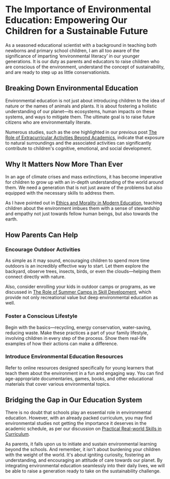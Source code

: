 # The Importance of Environmental Education: Empowering Our Children for a Sustainable Future

As a seasoned educational scientist with a background in teaching both newborns and primary school children, I am all too aware of the significance of imparting ‘environmental literacy’ in our younger generations. It is our duty as parents and educators to raise children who are conscious of the environment, understand the concept of sustainability, and are ready to step up as little conservationists.

## Breaking Down Environmental Education

Environmental education is not just about introducing children to the idea of nature or the names of animals and plants. It is about fostering a holistic understanding of our planet—its ecosystems, human impacts on these systems, and ways to mitigate them. The ultimate goal is to raise future citizens who are environmentally literate.

Numerous studies, such as the one highlighted in our previous post [The Role of Extracurricular Activities Beyond Academics](/v2/holistic-development/the-role-of-extracurricular-activities-beyond-academics.md), indicate that exposure to natural surroundings and the associated activities can significantly contribute to children's cognitive, emotional, and social development.

## Why It Matters Now More Than Ever 

In an age of climate crises and mass extinctions, it has become imperative for children to grow up with an in-depth understanding of the world around them. We need a generation that is not just aware of the problems but also equipped with the necessary skills to address them.

As I have pointed out in [Ethics and Morality in Modern Education](/v2/education-fundamentals/ethics-and-morality-in-modern-education.md), teaching children about the environment imbues them with a sense of stewardship and empathy not just towards fellow human beings, but also towards the earth.

## How Parents Can Help

### Encourage Outdoor Activities

As simple as it may sound, encouraging children to spend more time outdoors is an incredibly effective way to start. Let them explore the backyard, observe trees, insects, birds, or even the clouds—helping them connect directly with nature.

Also, consider enrolling your kids in outdoor camps or programs, as we discussed in [The Role of Summer Camps in Skill Development](/v2/holistic-development/the-role-of-summer-camps-in-skill-development.md), which provide not only recreational value but deep environmental education as well.

### Foster a Conscious Lifestyle 

Begin with the basics—recycling, energy conservation, water-saving, reducing waste. Make these practices a part of your family lifestyle, involving children in every step of the process. Show them real-life examples of how their actions can make a difference.

### Introduce Environmental Education Resources

Refer to online resources designed specifically for young learners that teach them about the environment in a fun and engaging way. You can find age-appropriate documentaries, games, books, and other educational materials that cover various environmental topics.
  
## Bridging the Gap in Our Education System

There is no doubt that schools play an essential role in environmental education. However, with an already packed curriculum, you may find environmental studies not getting the importance it deserves in the academic schedule, as per our discussion on [Practical Real-world Skills in Curriculum](/v2/education-fundamentals/practical-real-world-skills-in-curriculum.md).

As parents, it falls upon us to initiate and sustain environmental learning beyond the schools. And remember, it isn't about burdening your children with the weight of the world. It's about igniting curiosity, fostering an understanding, and encouraging an attitude of care towards our planet. By integrating environmental education seamlessly into their daily lives, we will be able to raise a generation ready to take on the sustainability challenge.